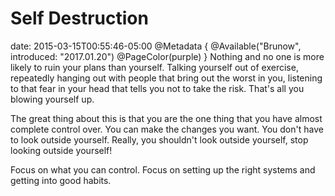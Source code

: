 # Self Destruction
date: 2015-03-15T00:55:46-05:00
@Metadata {
  @Available("Brunow", introduced: "2017.01.20")
  @PageColor(purple)
}
Nothing and no one is more likely to ruin your plans than yourself. Talking yourself out of exercise, repeatedly hanging out with people that bring out the worst in you, listening to that fear in your head that tells you not to take the risk. That's all you blowing yourself up.

The great thing about this is that you are the one thing that you have almost complete control over. You can make the changes you want. You don't have to look outside yourself. Really, you shouldn't look outside yourself, stop looking outside yourself!

Focus on what you can control. Focus on setting up the right systems and getting into good habits. 
